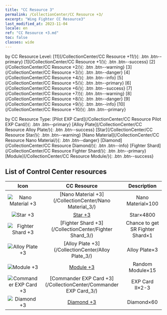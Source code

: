 ```yaml
---
title: "CC Resource 3"
permalink: /CollectionCenter/CC Resource +3/
excerpt: "Wing Fighter CC Resource3"
last_modified_at: 2023-11-04
locale: en
ref: "CC Resource +3.md"
toc: false
classes: wide
---
```


  by CC Resource Level:  [11](/CollectionCenter/CC Resource +11/){: .btn .btn--primary}   [1](/CollectionCenter/CC Resource +1/){: .btn .btn--success}   [2](/CollectionCenter/CC Resource +2/){: .btn .btn--warning}   [3](/CollectionCenter/CC Resource +3/){: .btn .btn--danger}   [4](/CollectionCenter/CC Resource +4/){: .btn .btn--info}   [5](/CollectionCenter/CC Resource +5/){: .btn .btn--primary}   [6](/CollectionCenter/CC Resource +6/){: .btn .btn--success}   [7](/CollectionCenter/CC Resource +7/){: .btn .btn--warning}   [8](/CollectionCenter/CC Resource +8/){: .btn .btn--danger}   [9](/CollectionCenter/CC Resource +9/){: .btn .btn--info}   [10](/CollectionCenter/CC Resource +10/){: .btn .btn--primary} 

  by CC Resource Type:  [Pilot EXP Card](/CollectionCenter/CC Resource Pilot EXP Card/){: .btn .btn--primary}   [Alloy Plate](/CollectionCenter/CC Resource Alloy Plate/){: .btn .btn--success}   [Star](/CollectionCenter/CC Resource Star/){: .btn .btn--warning}   [Nano Material](/CollectionCenter/CC Resource Nano Material/){: .btn .btn--danger}   [Diamond](/CollectionCenter/CC Resource Diamond/){: .btn .btn--info}   [Fighter Shard](/CollectionCenter/CC Resource Fighter Shard/){: .btn .btn--primary}   [Module](/CollectionCenter/CC Resource Module/){: .btn .btn--success} 

## List of Control Center resources

  |   Icon |      CC Resource        |   Description   |
  |:------:|:---------------:|:---------------:|
  | ![Nano Material +3](/images/cc/CC_Nano_Material_3_p.png) | [Nano Material +3](/CollectionCenter/Nano Material_3/) | Nano Material×100 |
  | ![Star +3](/images/cc/CC_Star_3_p.png) | [Star +3](/CollectionCenter/Star_3/) | Star×4800 |
  | ![Fighter Shard +3](/images/cc/CC_Fighter_Shard_3_p.png) | [Fighter Shard +3](/CollectionCenter/Fighter Shard_3/) | Chance to get SR Fighter Shard×1 |
  | ![Alloy Plate +3](/images/cc/CC_Alloy_Plate_3_p.png) | [Alloy Plate +3](/CollectionCenter/Alloy Plate_3/) | Alloy Plate×3 |
  | ![Module +3](/images/cc/CC_Module_3_p.png) | [Module +3](/CollectionCenter/Module_3/) | Random Module×15 |
  | ![Commander EXP Card +3](/images/cc/CC_Pilot_EXP_Card_3_p.png) | [Commander EXP Card +3](/CollectionCenter/Commander EXP Card_3/) | EXP Card II×2-3 |
  | ![Diamond +3](/images/cc/CC_Diamond_3_p.png) | [Diamond +3](/CollectionCenter/Diamond_3/) | Diamond×60 |
